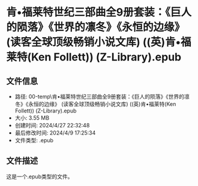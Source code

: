 ﻿# 肯•福莱特世纪三部曲全9册套装：《巨人的陨落》《世界的凛冬》《永恒的边缘》 (读客全球顶级畅销小说文库) ((英)肯•福莱特(Ken Follett)) (Z-Library).epub

## 文件信息
- 路径: 00-temp\肯•福莱特世纪三部曲全9册套装：《巨人的陨落》《世界的凛冬》《永恒的边缘》 (读客全球顶级畅销小说文库) ((英)肯•福莱特(Ken Follett)) (Z-Library).epub
- 大小: 3.55 MB
- 创建时间: 2024/4/27 22:32:48
- 最后修改时间: 2024/4/9 17:25:34
- 文件类型: .epub

## 文件描述
这是一个.epub类型的文件。

